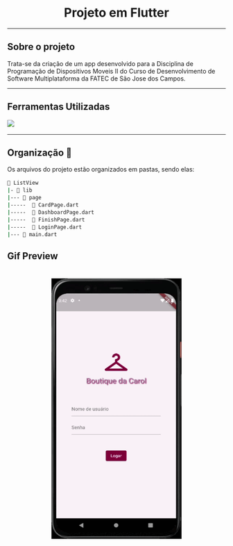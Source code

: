 <h1 align="center">
  <a id="topo"> Projeto em Flutter </a>
</h1>

***

## Sobre o projeto 

Trata-se da criação de um app desenvolvido para a Disciplina de Programação de Dispositivos Moveis II do Curso de Desenvolvimento de Software Multiplataforma da FATEC de São Jose dos Campos.

***

## Ferramentas Utilizadas

<img src="https://img.shields.io/badge/FLUTTER-d3d3d3?style=for-the-badge&logo=flutter&logoColor=blue" /> 

***

## Organização 📁 

Os arquivos do projeto estão organizados em pastas, sendo elas: 

```bash
📂 ListView
|- 📁 lib
|--- 📁 page
|-----  📄 CardPage.dart
|-----  📄 DashboardPage.dart
|-----  📄 FinishPage.dart
|-----  📄 LoginPage.dart
|--- 📄 main.dart
```

## Gif Preview

<h1 align="center">
  <img src="/Gif2 (2).gif" width="300" height="600"/>
</h1>

